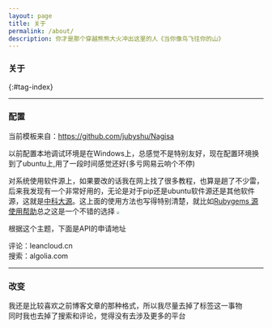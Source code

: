 ```yaml
---
layout: page 
title: 关于
permalink: /about/
description: 你才是那个穿越熊熊大火冲出这里的人《当你像鸟飞往你的山》
---
```


### 关于

{:#tag-index}

------

### 配置

当前模板来自：https://github.com/jubyshu/Nagisa

以前配置本地调试环境是在Windows上，总感觉不是特别友好，现在配置环境换到了ubuntu上,用了一段时间感觉还好(多亏网易云响个不停)

对系统使用软件源上，如果要改的话我在网上找了很多教程，也算是趟了不少雷，后来我发现有一个非常好用的，无论是对于pip还是ubuntu软件源还是其他软件源，这就是[中科大源](https://mirrors.ustc.edu.cn/)。这上面的使用方法也写得特别清楚，就比如[Rubygems 源使用帮助](https://mirrors.ustc.edu.cn/help/rubygems.html)总之这是一个不错的选择
<img src="https://cdn.jsdelivr.net/gh/xx025/cloudimg/img/20210201181107.png" style="zoom:33%;" />  


根据这个主题，下面是API的申请地址

评论：leancloud.cn  
搜索：algolia.com

---

### 改变


我还是比较喜欢之前博客文章的那种格式，所以我尽量去掉了标签这一事物  
同时我也去掉了搜索和评论，觉得没有去涉及更多的平台